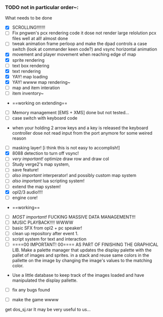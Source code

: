 ### TODO not in particular order~:
What needs to be done
- [x] SCROLLING!!!!!!!
- [ ] Fix pngwen's pcx rendering code it dose not render large relolution pcx files well at all! almost done
- [ ] tweak animation frame perloop and make the dpad controls a case switch (look at commander keen code?) and vsync horizontal animation
- [x] movement and player movement when reaching edge of map
- [x] sprite rendering
- [ ] text box rendering
- [x] text rendering
- [x] YAY! map loading
- [x] YAY! wwww map rendering~
- [ ] map and item interation
- [ ] item inventory~
* ==working on extending==
- [ ] Memory management [EMS + XMS] done but not tested...
- [ ] case switch with keyboard code
- when your holding 2 arrow keys and a key is released the keyboard controller dose not read input from the port anymore for some weired reason
- [ ] masking layer! [i think this is not easy to accomplish!]
- [x] 8088 detection to turn off vsync!
- [ ] *very important!* optimize draw row and draw col
- [ ] Study verge2's map system,
- [ ] save feature!
- [ ] *also important* interperator! and possibly custom map system
- [ ] *also important* lua scripting system!
- [ ] extend the map system!
- [x] opl2/3 audio!!!!
- [ ] engine core!
* ==working==
- [ ] *MOST important!* FUCKING MASSIVE DATA MANAGEMENT!!!
- [ ] MUSIC PLAYBACK!!!! WWWW
- [ ] basic SFX from opl2 + pc speaker!
- [ ] clean up repository after event 1.
- [ ] script system for text and interaction
- [ ] ====00 IMPORTANT! 00==== AS PART OF FINISHING THE GRAPHICAL LIB. Make a palette manager that updates the display palette with the pallet of images and sprites. in a stack and reuse same colors in the pallette on the image by changing the image's values to the matching color.
- Use a little database to keep track of the images loaded and have manipulated the display pallette.

- [ ] fix any bugs found
- [ ] make the game wwww


get dos_sj.rar
It may be very useful to us...
